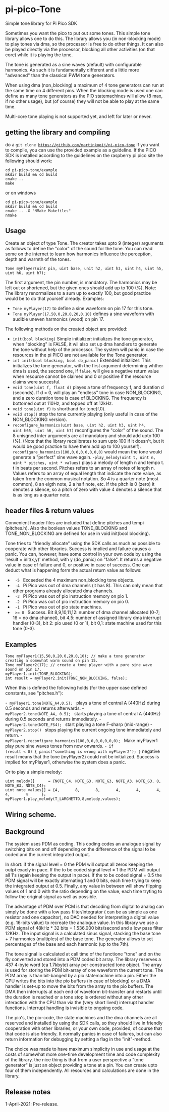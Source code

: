 # pi-pico-Tone
Simple tone library for Pi Pico SDK

Sometimes you want the pico to put out some tones. This simple tone library allows one to do this. The library allows you (in non-blocking mode) to play tones via dma, so the processor is free to do other things. It can also be played directly via the processor, blocking all other activities (on that core) while it is playing the tone. 

The tone is generated as a sine waves (default) with configurable harmonics. As such it is fundamentally different and a little more "advanced" than the classical PWM tone generators. 

When using dma (non_blocking) a maximum of 4 tone generators can run at the same time on 4 different pins. When the blocking mode is used one can define as many tone generators as the PIO statemachines will allow (8 max, if no other usage), but (of course) they will not be able to play at the same time. 

Multi-core tone playing is not supported yet, and left for later or never. 

## getting the library and compiling

do a <code>git clone https://github.com/martinkooij/pi-pico-tone</code>
if you want to compile, you can use the provided example as a guideline. If the PICO SDK is installed according to the guidelines on the raspberry pi pico site the following should work:

````
cd pi-pico-tone/example
mkdir build && cd build
cmake ..
make
````
or on windows
````
cd pi-pico-tone/example
mkdir build && cd build
cmake .. -G "NMake Makefiles"
nmake
````
## Usage

Create an object of type Tone. The creator takes upto 9 (integer) arguments as follows to define the "color" of the sound for the tone. You can read some on the internet to learn how harmonics influence the perception, depth and warmth of the tones. 
````
Tone myPlayer(uint pin, uint base, unit h2, uint h3, uint h4, uint h5, uint h6, uint h7);
`````
The first argument, the pin number, is mandatory. The harmonics may be left out or shortened, but the given ones should add up to 100 (%). Note: The library renormalizes to a sum up to exactly 100, but good practice would be to do that yourself already. Examples:
- <code>Tone myPlayer(17)</code> to define a sine waveform on pin 17 for this tone. 
- <code>Tone myPlayer(17,50,0,20,0,20,0,10)</code> defines a sine waveform with audible uneven harmonics (wood) on pin 17.

The following methods on the created object are provided:
- <code>init(bool blocking)</code> Simple initializer: initializes the tone generator, when "blocking" is FALSE, it wil also set up dma handlers to generate the tone without help of the processor. The system will panic in case the resources in the pi PICO are not available for the Tone generator.  
- <code>int init(bool blocking, bool do_panic)</code> Extended initializer: This initializes the tone generator, with the first argument determining whther dma is used, the second one, if <code>false</code>, will give a negative return value when resource cannot be claimed and 0 or positive if the resource claims were succesful. 
- <code>void tone(uint f, float d)</code> playes a tone of frequency f, and duration d (seconds). If d = 0, will play an "endless" tone in case NON_BLOCKING, and a zero duration tone is case of BLOCKING. The frequency is bottomed out at 110Hz, and topped off at 12kHz. 
- <code>void tone(uint f)</code> is shorthand for tone(f,0). 
- <code>void stop()</code> stop the tone currently playing (only useful in case of the NON_BLOCKING version). 
- <code>reconfigure_harmonics(uint base, uint h2, uint h3, uint h4, uint h65, uint h6, uint h7)</code> reconfigures the "color" of the sound. The 8 unisgned inter arguments are all mandatory and should add upto 100 (%). (Note that the library recalibrates to sum upto 100 if it doesn't, but it would be good practice to have them add up to 100 yourself). <code>reconfigure_harmonics(100,0,0,0,0,0,0,0)</code> would mean the tone would generate a "perfect" sine wave again. 
-<code>play_melody(uint t, uint n, uint * pitches, uint * values)</code> plays a melody of length n and tempo t. t in beats per second. Pitches refers to an array of notes of length n. Values refers to an array of equal length that indicate the note value, as taken from the common musical notation. So 4 is a quarter note (most common), 8 an eigth note, 2 a half note, etc.  If the pitch is 0 (zero) it denotes a silence, so a pitch of zero with value 4 denotes a silence that is as long as a quarter note. 

## header files & return values
Convenient header files are included that define pitches and tempi (pitches.h). 
Also the boolean values TONE_BLOCKING and TONE_NON_BLOCKING are defined for use in void init(bool blocking). 

Tone tries to "friendly allocate" using the SDK calls as much as possible to cooperate with other libraries. Success is implied and failure causes a panic. You can, however, have some control in your own code by using the 'result = init(x,y)' method, with y (do_panic) on "false". It returns a negative value in case of failure and 0, or positive in case of success.  One can deduct what is happening form the actual return value as follows:
- <code> -5 </code> Exceeded the 4 maximum non_blocking tone objects. 
- <code> -4 </code> Pi Pico was out of dma channels (it has 8). This can only mean that other programs already allocated dma channels. 
- <code> -3 </code> Pi Pico was out of pio instruction memory on pio 1.
- <code> -2 </code> Pi Pico was out of pio instruction memory on pio 0.
- <code> -1 </code> Pi Pico was out of pio state machines. 
- <code> >= 0 </code> Success. Bit 8,9,10,11,12: number of dma channel allocated (0-7; 16 = no dma channel), bit 4,5: number of assigned library dma interrupt handler (0-3), bit 2: pio used (0 or 1), bit 0,1: state machine used for this tone (0-3). 
 
## Examples

````
Tone myPlayer1(15,50,0,20,0,20,0,10); // make a tone generator creating a somewhat warm sound on pin 15. 
Tone myPlayer2(17); // create a tone player with a pure sine wave sound on pin 17. 
myPlayer1.init(TONE_BLOCKING);
int result = myPlayer2.init(TONE_NON_BLOCKING, false);
````
When this is defined the following holds (for the upper case defined constants, see "pitches.h"):

-<code> myPlayer1.tone(NOTE_A4,0.5); </code> plays a tone of central A (440Hz) during 0.5 seconds and returns afterwards. 
-<code> myPlayer2.tone(NOTE_A4, 0.5); </code> starts playing a tone of central A (440Hz) during 0.5 seconds and returns immediately. 
-<code> myPlayer2.tone(NOTE_FS4); </code> start playing a tone F-sharp (mid-range)
-<code> myPlayer2.stop() </code> stops playing the current ongoing tone immediately and return. 
-<code> myPlayer1.reconfigure_harmonics(100,0,0,0,0,0,0,0); </code> Make myPlayer1 play pure sine waves tones from now onwards. 
-<code> if (result < 0) { panic("something is wrong with myPlayer2"); }</code> negative result means that the tone (myPlayer2) could not be initialized. Success is implied for myPlayer1, otherwise the system does a panic. 

Or to play a simple melody:
````
uint melody[]      = {NOTE_C4, NOTE_G3, NOTE_G3, NOTE_A3, NOTE_G3, 0, NOTE_B3, NOTE_C4};
uint note values[] = {4,       8,       8,       4,       4,       4, 4,       4      };
myPlayer1.play_melody(T_LARGHETTO,8,melody,values);
````


## Wiring scheme. 



## Background
The system uses PDM as coding. This coding codes an analogue signal by switching bits on and off depending on the difference of the signal to be coded and the current integrated output. 

In short: if the signal level = 0 the PDM will output all zeros keeping the outpt exacly in pace. If the to be coded signal level = 1 the PDM will output all 1's (again keeping the output in pace). If the to be coded signal = 0.5 the PDM signal will be exactly alternating 1 and 0 bits, each time trying to keep the integrated output at 0.5. Finally, any value in between will show flipping values of 1 and 0 with the ratio depending on the value, each time tryting to follow the original signal as well as possible.

The advantage of PDM over PCM is that decoding from digital to analog can simply be done with a low pass filter/integrator ( can be as simple as one resistor and one capacitor), no DAC needed for interpreting a digital value (e.g. 16-bits value) to recreate the analogue value. In this library we use a PDM signal of 48kHz * 32 bits = 1.536.000 bits/second and a low pass filter 12KHz. The input signal is a calculated sinus signal, stacking the base tone + 7 harmonics (multiples) of the base tone. The generator allows to set percentages of the base and each harmonic (up to the 7th).

The tone signal is calculated at call time of the functione "tone" and on the fly converted and stored into a PDM coded bit array. The library reserves a 437 4-byte word (ca 1.7kbyte) array per constructed tone object. The array is used for storing the PDM bit-array of one waveform the current tone. The PDM array is than bit-banged by a pio statemachine into a pin. Either the CPU writes the bits into the pio buffers (in case of blocking) or a DMA handler is set-up to move the bits from the array to the pio buffers. The DMA then interrupts at each end of waveform bit-transfer and restarts until the duration is reached or a tone stop is ordered without any other interaction with the CPU than via the (very short lived) interrupt handler functions. Interrupt handling is invisible to ongoing code. 

The pio's, the pio-code, the state machines and the dma channels are all reserved and installed by using the SDK calls, so they should live in friendly cooperation with other libraries, or your own code, provided, of course that that code is also friendly. It normally panics in case of failures, but can also return information for debugging by setting a flag in the "init"-method. 

The choice was made to have maximum simplicity in use and usage at the costs of somewhat more one-time development time and code complexity of the library. the nice thing is that from a user perspective a "tone generator" is just an object providing a tone at a pin. You can create upto four of them independently. All resources and calculations are done in the library. 



## Release notes
1-April-2021: Pre-release. 
